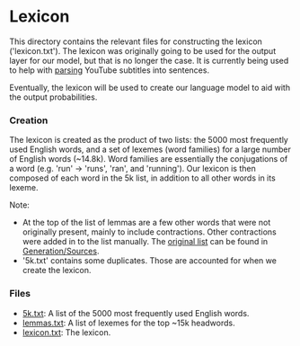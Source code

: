 # Lexicon

This directory contains the relevant files for constructing the lexicon ('lexicon.txt'). The
lexicon was originally going to be used for the output layer for our model, but that is no longer
the case. It is currently being used to help with [parsing](../get_sentences_from_subtitles_script.py)
YouTube subtitles into sentences.

Eventually, the lexicon will be used to create our language model to aid with the output
probabilities.

### Creation

The lexicon is created as the product of two lists: the 5000 most frequently used English words,
and a set of lexemes (word families) for a large number of English words (\~14.8k). Word families
are essentially the conjugations of a word (e.g. 'run' -> 'runs', 'ran', and 'running'). Our
lexicon is then composed of each word in the 5k list, in addition to all other words in its lexeme.

Note:
	
* At the top of the list of lemmas are a few other words that were not originally present, mainly
	to include contractions. Other contractions were added in to the list manually. The
	[original list](../Generation/Sources/lemmas_original.txt) can be found in [Generation/Sources](../Generation/Sources).
* '5k.txt' contains some duplicates. Those are accounted for when we create the lexicon.

### Files

* [5k.txt](5k.txt): A list of the 5000 most frequently used English words.
* [lemmas.txt](lemmas.txt): A list of lexemes for the top \~15k headwords.
* [lexicon.txt](lexicon.txt): The lexicon.
